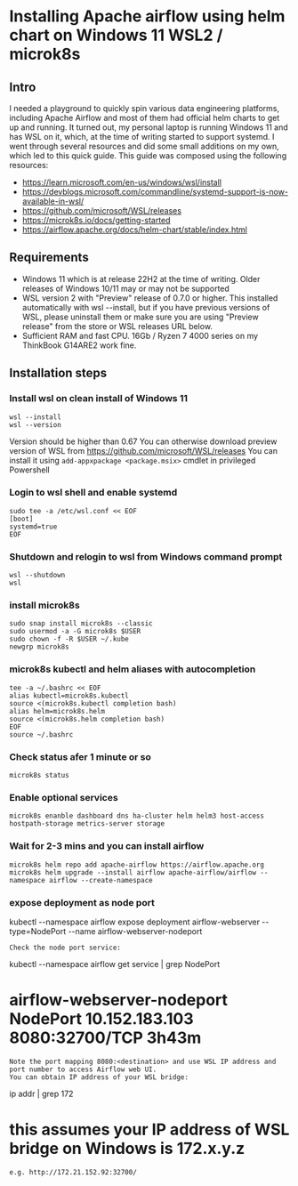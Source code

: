 # Installing Apache airflow using helm chart on Windows 11 WSL2 / microk8s
## Intro
I needed a playground to quickly spin various data engineering platforms, including Apache Airflow and most of them had official helm charts to get up and running. It turned out, my personal laptop is running Windows 11 and has WSL on it, which, at the time of writing started to support systemd. I went through several resources and did some small additions on my own, which led to this quick guide.
This guide was composed using the following resources:
- https://learn.microsoft.com/en-us/windows/wsl/install
- https://devblogs.microsoft.com/commandline/systemd-support-is-now-available-in-wsl/
- https://github.com/microsoft/WSL/releases
- https://microk8s.io/docs/getting-started
- https://airflow.apache.org/docs/helm-chart/stable/index.html
## Requirements
- Windows 11 which is at release 22H2 at the time of writing. Older releases of Windows 10/11 may or may not be supported
- WSL version 2 with "Preview" release of 0.7.0 or higher. This installed automatically with wsl --install, but if you have previous versions of WSL, please uninstall them or make sure you are using "Preview release" from the store or WSL releases URL below.
- Sufficient RAM and fast CPU. 16Gb / Ryzen 7 4000 series on my ThinkBook G14ARE2 work fine.
## Installation steps
### Install wsl on clean install of Windows 11
```
wsl --install
wsl --version
```
Version should be higher than 0.67
You can otherwise download preview version of WSL from https://github.com/microsoft/WSL/releases
You can install it using ```add-appxpackage <package.msix>``` cmdlet in privileged Powershell

### Login to wsl shell and enable systemd
```
sudo tee -a /etc/wsl.conf << EOF
[boot]
systemd=true
EOF
```

### Shutdown and relogin to wsl from Windows command prompt
```
wsl --shutdown
wsl
```

### install microk8s

```
sudo snap install microk8s --classic
sudo usermod -a -G microk8s $USER
sudo chown -f -R $USER ~/.kube
newgrp microk8s
```
### microk8s kubectl and helm aliases with autocompletion
```
tee -a ~/.bashrc << EOF
alias kubectl=microk8s.kubectl
source <(microk8s.kubectl completion bash)
alias helm=microk8s.helm
source <(microk8s.helm completion bash)
EOF
source ~/.bashrc
```
### Check status afer 1 minute or so
```
microk8s status
```
### Enable optional services
```
microk8s enanble dashboard dns ha-cluster helm helm3 host-access hostpath-storage metrics-server storage         
```
### Wait for 2-3 mins and you can install airflow
```
microk8s helm repo add apache-airflow https://airflow.apache.org
microk8s helm upgrade --install airflow apache-airflow/airflow --namespace airflow --create-namespace
```

### expose deployment as node port
kubectl --namespace airflow expose deployment airflow-webserver --type=NodePort --name airflow-webserver-nodeport
```
Check the node port service:
```
kubectl --namespace airflow get service | grep NodePort
# airflow-webserver-nodeport    NodePort    10.152.183.103   <none>        8080:32700/TCP      3h43m
```
Note the port mapping 8080:<destination> and use WSL IP address and port number to access Airflow web UI.
You can obtain IP address of your WSL bridge:
```
ip addr | grep 172
# this assumes your IP address of WSL bridge on Windows is 172.x.y.z
```
e.g. http://172.21.152.92:32700/